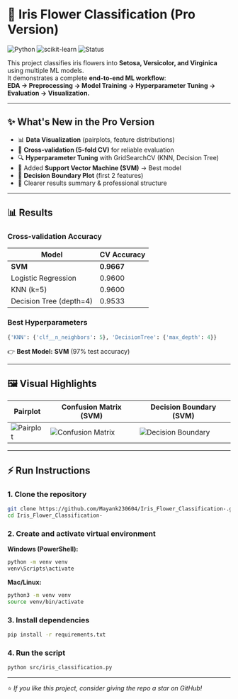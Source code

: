 # 🌸 Iris Flower Classification (Pro Version)

![Python](https://img.shields.io/badge/python-3.9%2B-blue.svg) 
![scikit-learn](https://img.shields.io/badge/scikit--learn-ML-orange) 
![Status](https://img.shields.io/badge/status-completed-brightgreen)

This project classifies iris flowers into **Setosa, Versicolor, and Virginica** using multiple ML models.  
It demonstrates a complete **end-to-end ML workflow**:  
**EDA → Preprocessing → Model Training → Hyperparameter Tuning → Evaluation → Visualization.**

---

## ✨ What's New in the Pro Version
- 📊 **Data Visualization** (pairplots, feature distributions)  
- 🔄 **Cross-validation (5-fold CV)** for reliable evaluation  
- 🔍 **Hyperparameter Tuning** with GridSearchCV (KNN, Decision Tree)  
- 🧠 Added **Support Vector Machine (SVM)** → Best model  
- 🎨 **Decision Boundary Plot** (first 2 features)  
- 📑 Clearer results summary & professional structure  

---

## 📊 Results

### Cross-validation Accuracy
| Model                   | CV Accuracy |
|--------------------------|-------------|
| **SVM**                  | **0.9667** |
| Logistic Regression      | 0.9600      |
| KNN (k=5)                | 0.9600      |
| Decision Tree (depth=4)  | 0.9533      |

### Best Hyperparameters
```python
{'KNN': {'clf__n_neighbors': 5}, 'DecisionTree': {'max_depth': 4}}
````

👉 **Best Model:** **SVM** (97% test accuracy)

---

## 🖼️ Visual Highlights

| Pairplot                          | Confusion Matrix (SVM)                            | Decision Boundary (SVM)                             |
| --------------------------------- | ------------------------------------------------- | --------------------------------------------------- |
| ![Pairplot](figures/pairplot.png) | ![Confusion Matrix](figures/confusion_matrix.png) | ![Decision Boundary](figures/decision_boundary.png) |

---

## ⚡ Run Instructions

### 1. Clone the repository

```bash
git clone https://github.com/Mayank230604/Iris_Flower_Classification-.git
cd Iris_Flower_Classification-
```

### 2. Create and activate virtual environment

**Windows (PowerShell):**

```bash
python -m venv venv
venv\Scripts\activate
```

**Mac/Linux:**

```bash
python3 -m venv venv
source venv/bin/activate
```

### 3. Install dependencies

```bash
pip install -r requirements.txt
```

### 4. Run the script

```bash
python src/iris_classification.py
```

---

⭐ *If you like this project, consider giving the repo a star on GitHub!*
